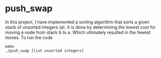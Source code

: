 # push_swap
In this project, I have implemented a sorting algorithm that sorts a given stack of unsorted integers (a). It is done by determining the lowest cost for moving a node from stack b to a. Which ultimately resulted in the fewest moves.
To run the code
```
make
./push_swap [list unsorted integers]
```
